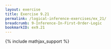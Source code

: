 ```yaml
---
layout: exercise
title: Exercise 9.21
permalink: /logical-inference-exercises/ex_21/
breadcrumb: 9-Inference-In-First-Order-Logic
bookmarkID: ex9.21
---
```


{% include mathjax_support %}
